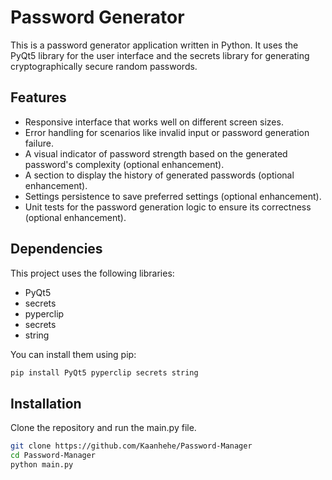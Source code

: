 # Password Generator

This is a password generator application written in Python. It uses the PyQt5 library for the user interface and the secrets library for generating cryptographically secure random passwords.

## Features

- Responsive interface that works well on different screen sizes.
- Error handling for scenarios like invalid input or password generation failure.
- A visual indicator of password strength based on the generated password's complexity (optional enhancement).
- A section to display the history of generated passwords (optional enhancement).
- Settings persistence to save preferred settings (optional enhancement).
- Unit tests for the password generation logic to ensure its correctness (optional enhancement).

## Dependencies

This project uses the following libraries:

- PyQt5
- secrets
- pyperclip
- secrets
- string

You can install them using pip:
```bash
pip install PyQt5 pyperclip secrets string
```

## Installation

Clone the repository and run the main.py file.

```bash
git clone https://github.com/Kaanhehe/Password-Manager
cd Password-Manager
python main.py
```